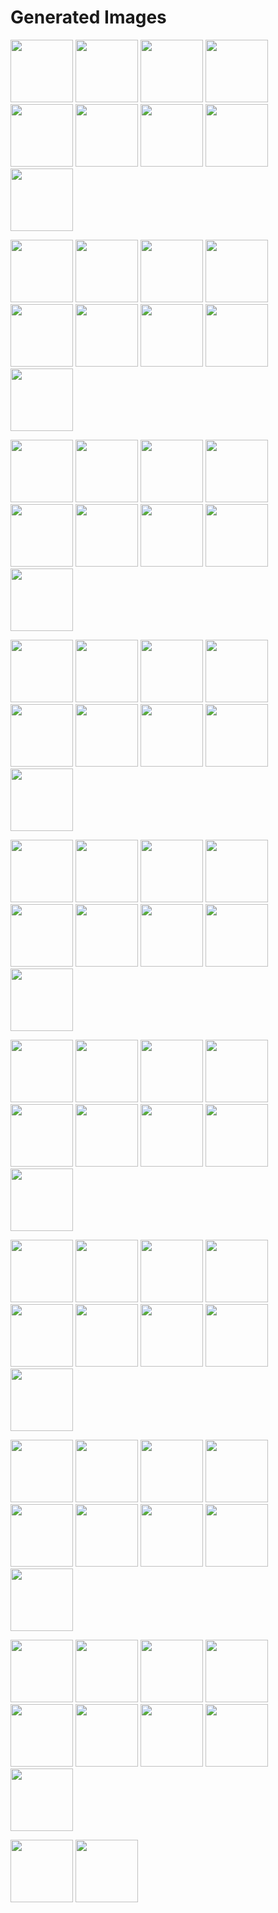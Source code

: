 # Generated Images



<img src="2025_09_04_01.webp" width="100"/> <img src="2025_09_04_02.webp" width="100"/> <img src="2025_09_04_03.webp" width="100"/> <img src="2025_09_04_04.webp" width="100"/> <img src="2025_09_04_05.webp" width="100"/> <img src="2025_09_04_06.webp" width="100"/> <img src="2025_09_04_07.webp" width="100"/> <img src="2025_09_04_08.webp" width="100"/> <img src="2025_09_04_09.webp" width="100"/>

<img src="2025_09_04_10.webp" width="100"/> <img src="2025_09_04_11.webp" width="100"/> <img src="2025_09_04_12.webp" width="100"/> <img src="2025_09_04_13.webp" width="100"/> <img src="2025_09_04_14.webp" width="100"/> <img src="2025_09_04_15.webp" width="100"/> <img src="2025_09_04_16.webp" width="100"/> <img src="2025_09_04_17.webp" width="100"/> <img src="2025_09_04_18.webp" width="100"/>

<img src="2025_09_04_19.webp" width="100"/> <img src="2025_09_04_20.webp" width="100"/> <img src="2025_09_04_21.webp" width="100"/> <img src="2025_09_04_22.webp" width="100"/> <img src="2025_09_04_23.webp" width="100"/> <img src="2025_09_04_24.webp" width="100"/> <img src="2025_09_04_25.webp" width="100"/> <img src="2025_09_04_26.webp" width="100"/> <img src="2025_09_04_27.webp" width="100"/>

<img src="2025_09_04_28.webp" width="100"/> <img src="2025_09_04_29.webp" width="100"/> <img src="2025_09_04_30.webp" width="100"/> <img src="2025_09_04_31.webp" width="100"/> <img src="2025_09_04_32.webp" width="100"/> <img src="2025_09_04_33.webp" width="100"/> <img src="2025_09_04_34.webp" width="100"/> <img src="2025_09_04_35.webp" width="100"/> <img src="2025_09_04_36.webp" width="100"/>

<img src="2025_09_04_37.webp" width="100"/> <img src="2025_09_04_38.webp" width="100"/> <img src="2025_09_04_39.webp" width="100"/> <img src="2025_09_04_40.webp" width="100"/> <img src="2025_09_04_41.webp" width="100"/> <img src="2025_09_04_42.webp" width="100"/> <img src="2025_09_04_43.webp" width="100"/> <img src="2025_09_04_44.webp" width="100"/> <img src="2025_09_04_45.webp" width="100"/>

<img src="2025_09_04_46.webp" width="100"/> <img src="2025_09_04_47.webp" width="100"/> <img src="2025_09_04_48.webp" width="100"/> <img src="2025_09_04_49.webp" width="100"/> <img src="2025_09_04_50.webp" width="100"/> <img src="2025_09_04_51.webp" width="100"/> <img src="2025_09_04_52.webp" width="100"/> <img src="2025_09_04_53.webp" width="100"/> <img src="2025_09_04_54.webp" width="100"/>

<img src="2025_09_04_55.webp" width="100"/> <img src="2025_09_04_56.webp" width="100"/> <img src="2025_09_04_57.webp" width="100"/> <img src="2025_09_04_58.webp" width="100"/> <img src="2025_09_04_59.webp" width="100"/> <img src="2025_09_04_60.webp" width="100"/> <img src="2025_09_04_61.webp" width="100"/> <img src="2025_09_04_62.webp" width="100"/> <img src="2025_09_04_63.webp" width="100"/>

<img src="2025_09_04_64.webp" width="100"/> <img src="2025_09_04_65.webp" width="100"/> <img src="2025_09_04_66.webp" width="100"/> <img src="2025_09_04_67.webp" width="100"/> <img src="2025_09_04_68.webp" width="100"/> <img src="2025_09_04_69.webp" width="100"/> <img src="2025_09_04_70.webp" width="100"/> <img src="2025_09_04_71.webp" width="100"/> <img src="2025_09_04_72.webp" width="100"/>

<img src="2025_09_04_73.webp" width="100"/> <img src="2025_09_04_74.webp" width="100"/> <img src="2025_09_04_75.webp" width="100"/> <img src="2025_09_04_76.webp" width="100"/> <img src="2025_09_04_77.webp" width="100"/> <img src="2025_09_04_78.webp" width="100"/> <img src="2025_09_04_79.webp" width="100"/> <img src="2025_09_04_80.webp" width="100"/> <img src="2025_09_04_81.webp" width="100"/>

<img src="2025_09_04_82.webp" width="100"/> <img src="2025_09_04_83.webp" width="100"/>